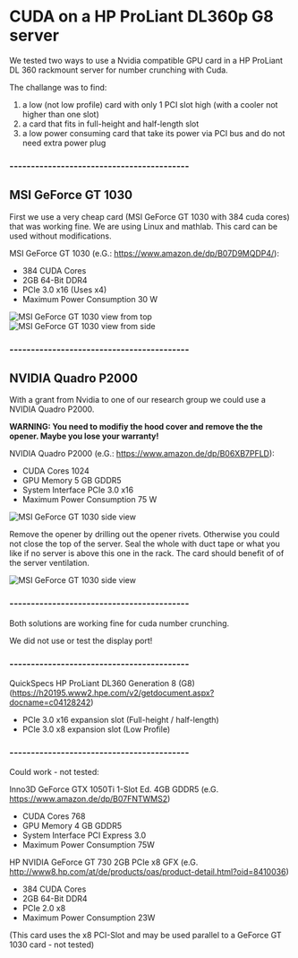 # CUDA on a HP ProLiant DL360p G8 server  

We tested two ways to use a Nvidia compatible GPU card in a HP ProLiant DL 360 rackmount server for number crunching with Cuda. 

The challange was to find:
1) a low (not low profile) card with only 1 PCI slot high (with a cooler  not higher than one slot)
2) a card that fits in full-height and half-length slot
3) a low power consuming card that take its power via PCI bus and do not need extra power plug
 

### ------------------------------------------

## MSI GeForce GT 1030
First we use a very cheap card (MSI GeForce GT 1030 with 384 cuda cores) that was working fine. We are using Linux and mathlab.
This card can be used without modifications. 

MSI GeForce GT 1030 (e.G.: https://www.amazon.de/dp/B07D9MQDP4/):
- 384 CUDA Cores
- 2GB 64-Bit DDR4
- PCIe 3.0 x16 (Uses x4)
- Maximum Power Consumption 	30 W

![MSI GeForce GT 1030 view from top](IMG-20180925-WA0009.jpg)
![MSI GeForce GT 1030 view from side](IMG-20180925-WA0006.jpg)

### ------------------------------------------

	
## NVIDIA Quadro P2000
With a grant from Nvidia to one of our research group  we could use a NVIDIA Quadro P2000. 

**WARNING: You need to modifiy the hood cover and remove the the opener. Maybe you lose your warranty!**

NVIDIA Quadro P2000 (e.G.: https://www.amazon.de/dp/B06XB7PFLD): 
- CUDA Cores 	1024
- GPU Memory 	5 GB GDDR5	
- System Interface 	PCIe 3.0 x16
- Maximum Power Consumption 	75 W

![MSI GeForce GT 1030 side view](IMG-20181017-WA0001.jpg)

Remove the opener by drilling out the opener rivets. Otherwise you could not close the top of the server. 
Seal the whole with duct tape or what you like if no server is above this one in the rack. The card should 
benefit of of the server ventilation. 

![MSI GeForce GT 1030 side view](IMG-20181017-WA0002.jpg)

### ------------------------------------------

Both solutions are working fine for cuda number crunching. 

We did not use or test the display port!


### ------------------------------------------

QuickSpecs
HP ProLiant DL360 Generation 8 (G8) (https://h20195.www2.hpe.com/v2/getdocument.aspx?docname=c04128242)

- PCIe 3.0  x16 expansion slot (Full-height / half-length)
- PCIe 3.0  x8  expansion slot (Low Profile)

### ------------------------------------------

Could work - not tested:

Inno3D GeForce GTX 1050Ti 1-Slot Ed. 4GB GDDR5 (e.G. https://www.amazon.de/dp/B07FNTWMS2)
- CUDA Cores 	768
- GPU Memory 	4 GB GDDR5
- System Interface 	PCI Express 3.0
- Maximum Power Consumption 75W



HP NVIDIA GeForce GT 730 2GB PCIe x8 GFX (e.G. http://www8.hp.com/at/de/products/oas/product-detail.html?oid=8410036)
- 384 CUDA Cores
- 2GB 64-Bit DDR4
- PCIe 2.0 x8 
- Maximum Power Consumption 	23W

(This card uses the x8 PCI-Slot and may be used parallel to a  GeForce GT 1030 card - not tested) 


